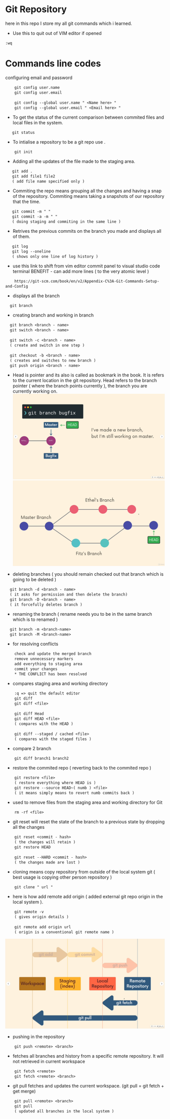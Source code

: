 
# Git Repository
here in this repo I store my all git commands which i learned.




- Use this to quit out of VIM editor if opened 
```bash
:wq
```

# Commands line codes

configuring email and password
```
    git config user.name
    git config user.email

    git config --global user.name " <Name here> "
    git config --global user.email " <Email here> "
```


- To get the status of the current comparison between commited files and local files in the system.
 ```
    git status  
```

- To intialise a repository to be a git repo use .
```
    git init
```

- Adding all the updates of the file made to the staging area.
 ```
    git add .
    git add file1 file2 
    ( add file name specified only )
```

- Commiting the repo means grouping all the changes and having a snap of the repository. Commiting means taking a snapshots of our repository that the time.
 ```
    git commit -m " "
    git commit -a -m " "
    ( doing staging and commiting in the same line )
```

- Retrives the previous commits on the branch you made and displays all of them.
 ```
    git log 
    git log --oneline
    ( shows only one line of log history )
```

- use this link to shift from vim editor commit panel to visual studio code terminal 
BENEFIT - can add more lines ( to the very atomic level )
```
    https://git-scm.com/book/en/v2/Appendix-C%3A-Git-Commands-Setup-and-Config 
```

- displays all the branch
```
  git branch 
```

- creating branch and working in branch
```
  git branch <branch - name>
  git switch <branch - name>
  
  git switch -c <branch - name> 
  ( create and switch in one step )

  git checkout -b <branch - name>
  ( creates and switches to new branch )
  git push origin <branch - name>
```

- Head is pointer and its also is called as bookmark in the book. It is refers to the current location in the git repository. Head refers to the branch pointer ( where the branch points currently ), the branch you are currently working on.
![1](./images/branch_pointer(head).png)
![2](./images/head_pointer.png)

- deleting branches ( you should remain checked out that branch which is going to be deleted )
```
  git branch -d <branch - name> 
  ( it asks for permission and then delete the branch)
  git branch -D <branch - name>
  ( it forcefully deletes branch )
```

- renaming the branch ( rename needs you to be in the same branch which is to renamed )
```
  git branch -m <branch-name>
  git branch -M <branch-name>
```

- for resolving conflicts
```
    check and update the merged branch
    remove unnecessary markers
    add everything to staging area 
    commit your changes
    * THE CONFLICT has been resolved
```

- compares staging area and working directory
```
    :q => quit the default editor 
    git diff
    git diff <file>

    git diff Head
    git diff HEAD <file>
    ( compares with the HEAD )

    git diff --staged / cached <file>
    ( compares with the staged files )
```

- compare 2 branch
```
    git diff branch1 branch2
```

- restore the commited repo ( reverting back to the commited repo )
```
    git restore <file>
    ( restore everything where HEAD is )
    git restore --source HEAD~( numb ) <file>
    ( it means simply means to revert numb commits back )
```

- used to remove files from the staging area and working directory for Git
```
    rm -rf <file>
```

- git reset will reset the state of the branch to a previous state by dropping all the changes 
```
    git reset <commit - hash> 
    ( the changes will retain )
    git restore HEAD

    git reset --HARD <commit - hash>
    ( the changes made are lost )
```

- cloning means copy repository from outside of the local system git 
( best usage is copying other person repository )
```
    git clone " url "
```

- here is how add remote add origin ( added external git repo origin in the local system ).
```
    git remote -v
    ( gives origin details )

    git remote add origin url 
    ( origin is a conventional git remote name )
```

![3](./images/direction_flow.png)

- pushing in the repository
```
    git push <remote> <branch>
```

- fetches all branches and history from a specific remote repository. It will not retrieved in current workspace
```
    git fetch <remote>
    git fetch <remote> <branch>
```

- git pull fetches and updates the current workspace.
(git pull = git fetch + get merge)
```
    git pull <remote> <branch>
    git pull
    ( updated all branches in the local system )
```
